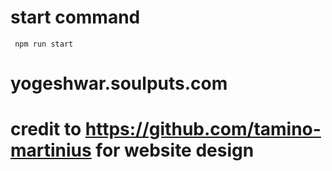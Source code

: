 # start command
` npm run start`

# yogeshwar.soulputs.com

# credit to https://github.com/tamino-martinius for website design
